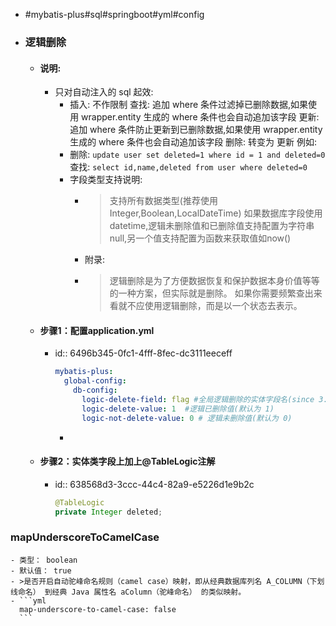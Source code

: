 - #mybatis-plus#sql#springboot#yml#config
- ### 逻辑删除
	- #### 说明:
		- 只对自动注入的 sql 起效:
			- 插入: 不作限制
			  查找: 追加 where 条件过滤掉已删除数据,如果使用 wrapper.entity 生成的 where 条件也会自动追加该字段
			  更新: 追加 where 条件防止更新到已删除数据,如果使用 wrapper.entity 生成的 where 条件也会自动追加该字段
			  删除: 转变为 更新
			  例如:
			- 删除: `update user set deleted=1 where id = 1 and deleted=0`
			  查找: `select id,name,deleted from user where deleted=0`
			- 字段类型支持说明:
				- >支持所有数据类型(推荐使用 Integer,Boolean,LocalDateTime)
				  如果数据库字段使用datetime,逻辑未删除值和已删除值支持配置为字符串null,另一个值支持配置为函数来获取值如now()
				- 附录:
				- >逻辑删除是为了方便数据恢复和保护数据本身价值等等的一种方案，但实际就是删除。
				  如果你需要频繁查出来看就不应使用逻辑删除，而是以一个状态去表示。
	- #### 步骤1：配置application.yml
		- id:: 6496b345-0fc1-4fff-8fec-dc3111eeceff
		  ```yml
		  mybatis-plus:
		    global-config:
		      db-config:
		        logic-delete-field: flag #全局逻辑删除的实体字段名(since 3.3.0,配置后可以忽略不配置步骤2)
		        logic-delete-value: 1  #逻辑已删除值(默认为 1)
		        logic-not-delete-value: 0 # 逻辑未删除值(默认为 0)
		  ```
			-
	- #### 步骤2：实体类字段上加上@TableLogic注解
		- id:: 638568d3-3ccc-44c4-82a9-e5226d1e9b2c
		  ```java
		  @TableLogic
		  private Integer deleted;
		  ```
### mapUnderscoreToCamelCase
	- 类型： boolean
	- 默认值： true
	- >是否开启自动驼峰命名规则（camel case）映射，即从经典数据库列名 A_COLUMN（下划线命名） 到经典 Java 属性名 aColumn（驼峰命名） 的类似映射。
	- ```yml
	  map-underscore-to-camel-case: false
	  ```